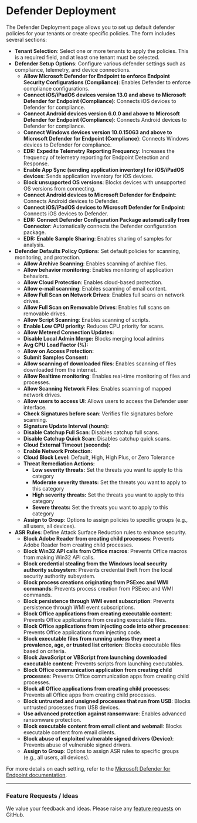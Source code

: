 # Defender Deployment

The Defender Deployment page allows you to set up default defender policies for your tenants or create specific policies. The form includes several sections:

* **Tenant Selection**: Select one or more tenants to apply the policies. This is a required field, and at least one tenant must be selected.
* **Defender Setup Options**: Configure various defender settings such as compliance, telemetry, and device connections.
  * **Allow Microsoft Defender for Endpoint to enforce Endpoint Security Configurations (Compliance)**: Enables Defender to enforce compliance configurations.
  * **Connect iOS/iPadOS devices version 13.0 and above to Microsoft Defender for Endpoint (Compliance)**: Connects iOS devices to Defender for compliance.
  * **Connect Android devices version 6.0.0 and above to Microsoft Defender for Endpoint (Compliance)**: Connects Android devices to Defender for compliance.
  * **Connect Windows devices version 10.0.15063 and above to Microsoft Defender for Endpoint (Compliance)**: Connects Windows devices to Defender for compliance.
  * **EDR: Expedite Telemetry Reporting Frequency**: Increases the frequency of telemetry reporting for Endpoint Detection and Response.
  * **Enable App Sync (sending application inventory) for iOS/iPadOS devices**: Sends application inventory for iOS devices.
  * **Block unsupported OS versions**: Blocks devices with unsupported OS versions from connecting.
  * **Connect Android devices to Microsoft Defender for Endpoint**: Connects Android devices to Defender.
  * **Connect iOS/iPadOS devices to Microsoft Defender for Endpoint**: Connects iOS devices to Defender.
  * **EDR: Connect Defender Configuration Package automatically from Connector**: Automatically connects the Defender configuration package.
  * **EDR: Enable Sample Sharing**: Enables sharing of samples for analysis.
* **Defender Defaults Policy Options**: Set default policies for scanning, monitoring, and protection.
  * **Allow Archive Scanning**: Enables scanning of archive files.
  * **Allow behavior monitoring**: Enables monitoring of application behaviors.
  * **Allow Cloud Protection**: Enables cloud-based protection.
  * **Allow e-mail scanning**: Enables scanning of email content.
  * **Allow Full Scan on Network Drives**: Enables full scans on network drives.
  * **Allow Full Scan on Removable Drives**: Enables full scans on removable drives.
  * **Allow Script Scanning**: Enables scanning of scripts.
  * **Enable Low CPU priority**: Reduces CPU priority for scans.
  * **Allow Metered Connection Updates:**&#x20;
  * **Disable Local Admin Merge:** Blocks merging local admins
  * **Avg CPU Load Factor (%):**&#x20;
  * **Allow on Access Protection:**&#x20;
  * **Submit Samples Consent:**&#x20;
  * **Allow scanning of downloaded files**: Enables scanning of files downloaded from the internet.
  * **Allow Realtime monitoring**: Enables real-time monitoring of files and processes.
  * **Allow Scanning Network Files**: Enables scanning of mapped network drives.
  * **Allow users to access UI**: Allows users to access the Defender user interface.
  * **Check Signatures before scan**: Verifies file signatures before scanning.
  * **Signature Update Interval (hours):**&#x20;
  * **Disable Catchup Full Scan**: Disables catchup full scans.
  * **Disable Catchup Quick Scan**: Disables catchup quick scans.
  * **Cloud External Timeout (seconds):**
  * **Enable Network Protection:**
  * **Cloud Block Level:** Default, High, High Plus, or Zero Tolerance
  * **Threat Remediation Actions:**
    * **Low severity threats:** Set the threats you want to apply to this category
    * **Moderate severity threats:** Set the threats you want to apply to this category
    * **High severity threats:** Set the threats you want to apply to this category
    * **Severe threats:** Set the threats you want to apply to this category
  * **Assign to Group**: Options to assign policies to specific groups (e.g., all users, all devices).
* **ASR Rules**: Define Attack Surface Reduction rules to enhance security.
  * **Block Adobe Reader from creating child processes**: Prevents Adobe Reader from creating child processes.
  * **Block Win32 API calls from Office macros**: Prevents Office macros from making Win32 API calls.
  * **Block credential stealing from the Windows local security authority subsystem**: Prevents credential theft from the local security authority subsystem.
  * **Block process creations originating from PSExec and WMI commands**: Prevents process creation from PSExec and WMI commands.
  * **Block persistence through WMI event subscription**: Prevents persistence through WMI event subscriptions.
  * **Block Office applications from creating executable content**: Prevents Office applications from creating executable files.
  * **Block Office applications from injecting code into other processes**: Prevents Office applications from injecting code.
  * **Block executable files from running unless they meet a prevalence, age, or trusted list criterion**: Blocks executable files based on criteria.
  * **Block JavaScript or VBScript from launching downloaded executable content**: Prevents scripts from launching executables.
  * **Block Office communication application from creating child processes**: Prevents Office communication apps from creating child processes.
  * **Block all Office applications from creating child processes**: Prevents all Office apps from creating child processes.
  * **Block untrusted and unsigned processes that run from USB**: Blocks untrusted processes from USB devices.
  * **Use advanced protection against ransomware**: Enables advanced ransomware protection.
  * **Block executable content from email client and webmail**: Blocks executable content from email clients.
  * **Block abuse of exploited vulnerable signed drivers (Device)**: Prevents abuse of vulnerable signed drivers.
  * **Assign to Group**: Options to assign ASR rules to specific groups (e.g., all users, all devices).

For more details on each setting, refer to the [Microsoft Defender for Endpoint documentation](https://docs.microsoft.com/en-us/microsoft-365/security/defender-endpoint/microsoft-defender-endpoint?view=o365-worldwide).

***

### Feature Requests / Ideas

We value your feedback and ideas. Please raise any [feature requests](https://github.com/KelvinTegelaar/CIPP/issues/new?assignees=\&labels=enhancement%2Cno-priority\&projects=\&template=feature.yml\&title=%5BFeature+Request%5D%3A+) on GitHub.
